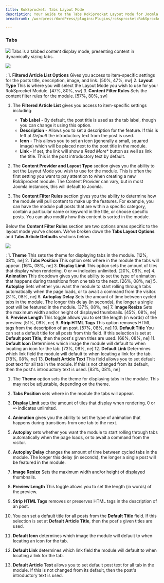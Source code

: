 ```yaml
---
title: RokSprocket: Tabs Layout Mode
description: Your Guide to the Tabs RokSprocket Layout Mode for Joomla
breadcrumb: /wordpress:WordPress/plugins:Plugins/roksprocket:RokSprocket

---
```


### Tabs

![][tabs]
Tabs is a tabbed content display mode, presenting content in dynamically sizing tabs.

![][tabs1]

:   1. **Filtered Article List Options** Gives you access to item-specific settings for the posts title, description, image, and link. [50%, 47%, nw]
    2. **Layout Type** This is where you will select the Layout Mode you wish to use for your RokSprocket Module. [47%, 80%, sw]
    3. **Content Filter Rules** Sets the content filter rules for the module. [57%, 80%, sw]

1. The **Filtered Article List** gives you access to item-specific settings including:

    * **Tab Label** - By default, the post title is used as the tab label, though you can change it using this option.
    * **Description** - Allows you to set a description for the feature. If this is left at *Default* the introductory text from the post is used. 
    * **Icon** - This allows you to set an icon (generally a small, squared image) which will be placed next to the post title in the module.
    * **Link** - If set, the link will show a *Read More** button as well as link the title. This is the post introductory text by default.

2. The **Content Provider and Layout Type** section gives you the ability to set the Layout Mode you wish to use for the module. This is often the first setting you want to pay attention to when creating a new RokSprocket module. The Content Provider can vary, but in most Joomla instances, this will default to Joomla.

3. The **Content Filter Rules** section gives you the ability to determine how the module will pull content to make up the features. For example, you can have the module pull posts that are within a specific category, contain a particular name or keyword in the title, or choose specific posts. You can also modify how this content is sorted in the module.

Below the **Content Filter Rules** section are two options areas specific to the layout mode you've chosen. We've broken down the **Tabs Layout Options** and **Tabs Article Defaults** sections below.

![][tabs_2]

:   1. **Theme** This sets the theme for displaying tabs in the module. [12%, 08%, ne]
    2. **Tabs Position** This option sets where in the module the tabs will appear. [16%, 08%, ne]
    3. **Display Limit** This option sets the amount of tiles that display when rendering. 0 or ∞ indicates unlimited. [20%, 08%, ne]
    4. **Animation**  This dropdown gives you the ability to set the type of animation that happens during transitions from one tab to the next. [26%, 08%, ne]
    5. **Autoplay** Sets whether you want the module to start rolling through tabs automatically when the page loads, or to await a command from the visitor. [31%, 08%, ne]
    6. **Autoplay Delay** Sets the amount of time between cycled tabs in the module. The longer this delay (in seconds), the longer a single post will be featured in the module. [37%, 08%, ne]
    7. **Image Resize** Sets the maximum width and/or height of displayed thumbnails. [45%, 08%, ne]
    8. **Preview Length** This toggle allows you to set the length (in words) of the preview. [51%, 08%, ne]
    9.  **Strip HTML Tags** This option removes HTML tags from the description of an post. [57%, 08%, ne]
    10. **Default Title** You can set a default title for all posts from this field. If this selection is set at **Default post Title**, then the post's given titles are used.  [68%, 08%, ne]
    11. **Default Icon** Determines which image the module will default to when locating an icon for the tab. [73%, 08%, ne]
    12. **Default Link** Determines which link field the module will default to when locating a link for the tab. [78%, 08%, ne]
    13. **Default Article Text** This field allows you to set default post text for all tab in the module. If this is not changed from its default, then the post's introductory text is used. [83%, 08%, ne]

1. The **Theme** option sets the theme for displaying tabs in the module. This may not be adjustable, depending on the theme.

2. **Tabs Position** sets where in the module the tabs will appear. 

3. **Display Limit** sets the amount of tiles that display when rendering. 0 or ∞ indicates unlimited.

4. **Animation** gives you the ability to set the type of animation that happens during transitions from one tab to the next. 

5. **Autoplay** sets whether you want the module to start rolling through tabs automatically when the page loads, or to await a command from the visitor.

6. **Autoplay Delay** changes the amount of time between cycled tabs in the module. The longer this delay (in seconds), the longer a single post will be featured in the module.

7. **Image Resize** Sets the maximum width and/or height of displayed thumbnails.

8. **Preview Length** This toggle allows you to set the length (in words) of the preview.

9. **Strip HTML Tags** removes or preserves HTML tags in the description of an post.

10. You can set a default title for all posts from the **Default Title** field. If this selection is set at **Default Article Title**, then the post's given titles are used.

11. **Default Icon** determines which image the module will default to when locating an icon for the tab.

12. **Default Link** determines which link field the module will default to when locating a link for the tab.

13. **Default Article Text** allows you to set default post text for all tab in the module. If this is not changed from its default, then the post's introductory text is used.

[tabs]: assets/tabs.png
[tabs_link]: tabs_mode.md
[tabs_1]: assets/tabs_1.png
[tabs_2]: assets/tabs_2.png
[tabs1]: assets/wp_roksprocket_tabs_1.png